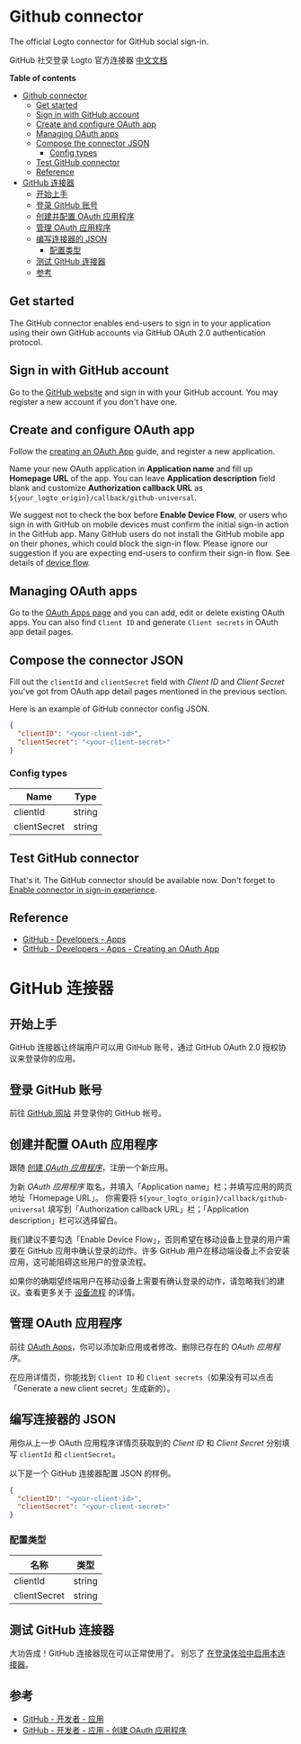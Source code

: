 # Github connector

The official Logto connector for GitHub social sign-in.

GitHub 社交登录 Logto 官方连接器 [中文文档](#github-连接器)

**Table of contents**

- [Github connector](#github-connector)
  - [Get started](#get-started)
  - [Sign in with GitHub account](#sign-in-with-github-account)
  - [Create and configure OAuth app](#create-and-configure-oauth-app)
  - [Managing OAuth apps](#managing-oauth-apps)
  - [Compose the connector JSON](#compose-the-connector-json)
    - [Config types](#config-types)
  - [Test GitHub connector](#test-github-connector)
  - [Reference](#reference)
- [GitHub 连接器](#github-连接器)
  - [开始上手](#开始上手)
  - [登录 GitHub 账号](#登录-github-账号)
  - [创建并配置 OAuth 应用程序](#创建并配置-oauth-应用程序)
  - [管理 OAuth 应用程序](#管理-oauth-应用程序)
  - [编写连接器的 JSON](#编写连接器的-json)
    - [配置类型](#配置类型)
  - [测试 GitHub 连接器](#测试-github-连接器)
  - [参考](#参考)

## Get started

The GitHub connector enables end-users to sign in to your application using their own GitHub accounts via GitHub OAuth 2.0 authentication protocol.

## Sign in with GitHub account

Go to the [GitHub website](https://github.com/) and sign in with your GitHub account. You may register a new account if you don't have one.

## Create and configure OAuth app

Follow the [creating an OAuth App](https://docs.github.com/en/developers/apps/building-oauth-apps/creating-an-oauth-app) guide, and register a new application.

Name your new OAuth application in **Application name** and fill up **Homepage URL** of the app.
You can leave **Application description** field blank and customize **Authorization callback URL** as `${your_logto_origin}/callback/github-universal`.

We suggest not to check the box before **Enable Device Flow**, or users who sign in with GitHub on mobile devices must confirm the initial sign-in action in the GitHub app. Many GitHub users do not install the GitHub mobile app on their phones, which could block the sign-in flow. Please ignore our suggestion if you are expecting end-users to confirm their sign-in flow. See details of [device flow](https://docs.github.com/en/developers/apps/building-oauth-apps/authorizing-oauth-apps#device-flow).

## Managing OAuth apps

Go to the [OAuth Apps page](https://github.com/settings/developers) and you can add, edit or delete existing OAuth apps.
You can also find `Client ID` and generate `Client secrets` in OAuth app detail pages.

## Compose the connector JSON

Fill out the `clientId` and `clientSecret` field with _Client ID_ and _Client Secret_ you've got from OAuth app detail pages mentioned in the previous section.

Here is an example of GitHub connector config JSON.

```json
{
  "clientID": "<your-client-id>",
  "clientSecret": "<your-client-secret>"
}
```

### Config types

| Name         | Type   |
|--------------|--------|
| clientId     | string |
| clientSecret | string |


## Test GitHub connector

That's it. The GitHub connector should be available now. Don't forget to [Enable connector in sign-in experience](https://docs.logto.io/docs/tutorials/get-started/enable-social-sign-in#enable-connector-in-sign-in-experience).

## Reference

- [GitHub - Developers - Apps](https://docs.github.com/en/developers/apps/getting-started-with-apps/about-apps)
- [GitHub - Developers - Apps - Creating an OAuth App](https://docs.github.com/en/developers/apps/building-oauth-apps/creating-an-oauth-app)

# GitHub 连接器

## 开始上手

GitHub 连接器让终端用户可以用 GitHub 账号，通过 GitHub OAuth 2.0 授权协议来登录你的应用。

## 登录 GitHub 账号

前往 [GitHub 网站](https://github.com/) 并登录你的 GitHub 帐号。

## 创建并配置 OAuth 应用程序

跟随 [创建 _OAuth 应用程序_](https://docs.github.com/cn/developers/apps/building-oauth-apps/creating-an-oauth-app)，注册一个新应用。

为新 _OAuth 应用程序_ 取名，并填入「Application name」栏；并填写应用的网页地址「Homepage URL」。
你需要将 `${your_logto_origin}/callback/github-universal` 填写到「Authorization callback URL」栏；「Application description」栏可以选择留白。

我们建议不要勾选「Enable Device Flow」，否则希望在移动设备上登录的用户需要在 GitHub 应用中确认登录的动作。许多 GitHub 用户在移动端设备上不会安装应用，这可能阻碍这些用户的登录流程。

如果你的确期望终端用户在移动设备上需要有确认登录的动作，请忽略我们的建议。查看更多关于 [设备流程](https://docs.github.com/cn/developers/apps/building-oauth-apps/authorizing-oauth-apps#device-flow) 的详情。

## 管理 OAuth 应用程序

前往 [OAuth Apps](https://github.com/settings/developers)，你可以添加新应用或者修改、删除已存在的 _OAuth 应用程序_。

在应用详情页，你能找到 `Client ID` 和 `Client secrets`（如果没有可以点击「Generate a new client secret」生成新的）。

## 编写连接器的 JSON

用你从上一步 OAuth 应用程序详情页获取到的 _Client ID_ 和 _Client Secret_ 分别填写 `clientId` 和 `clientSecret`。

以下是一个 GitHub 连接器配置 JSON 的样例。

```json
{
  "clientID": "<your-client-id>",
  "clientSecret": "<your-client-secret>"
}
```

### 配置类型

| 名称         | 类型    |
|--------------|--------|
| clientId     | string |
| clientSecret | string |

## 测试 GitHub 连接器

大功告成！GitHub 连接器现在可以正常使用了。
别忘了 [在登录体验中启用本连接器](https://docs.logto.io/zh-cn/docs/tutorials/get-started/enable-social-sign-in/#%E5%9C%A8%E7%99%BB%E5%BD%95%E4%BD%93%E9%AA%8C%E4%B8%AD%E5%90%AF%E7%94%A8%E8%BF%9E%E6%8E%A5%E5%99%A8)。

## 参考

- [GitHub - 开发者 - 应用](https://docs.github.com/cn/developers/apps/getting-started-with-apps/about-apps)
- [GitHub - 开发者 - 应用 - 创建 OAuth 应用程序](https://docs.github.com/cn/developers/apps/building-oauth-apps/creating-an-oauth-app)
